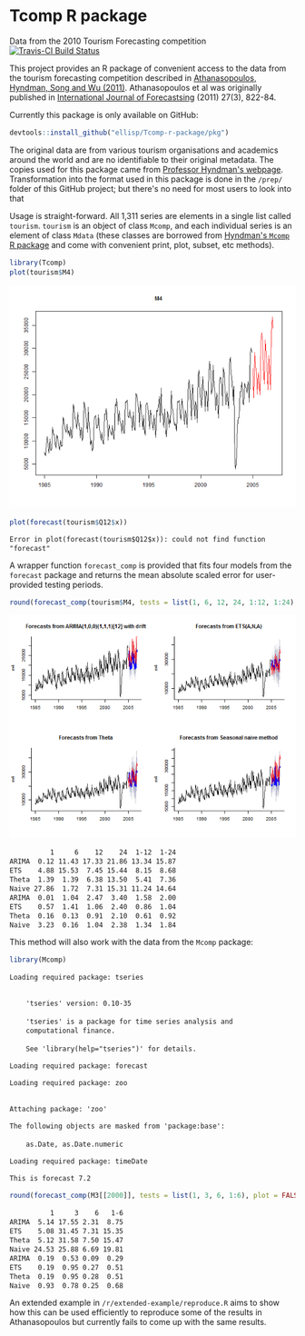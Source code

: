 # Tcomp R package
Data from the 2010 Tourism Forecasting competition
[![Travis-CI Build Status](https://travis-ci.org/ellisp/Tcomp-r-package.svg?branch=master)](https://travis-ci.org/ellisp/Tcomp-r-package)

This project provides an R package of convenient access to the data from the tourism forecasting competition described in [Athanasopoulos, Hyndman, Song and Wu (2011)](http://robjhyndman.com/papers/the-tourism-forecasting-competition/). Athanasopoulos et al was originally published in [International Journal of Forecastsing](http://www.forecasters.org/ijf) (2011) 27(3), 822-84.

Currently this package is only available on GitHub:





```r
devtools::install_github("ellisp/Tcomp-r-package/pkg")
```

The original data are from various tourism organisations and academics around the world and are no identifiable to their original metadata.  The copies used for this package came from [Professor Hyndman's webpage](http://robjhyndman.com/papers/the-tourism-forecasting-competition/).  Transformation into the format used in this package is done in the `/prep/` folder of this GitHub project; but there's no need for most users to look into that

Usage is straight-forward.  All 1,311 series are elements in a single list called `tourism`.  `tourism` is an object of class `Mcomp`, and each individual series is an element of class `Mdata` (these classes are borrowed from [Hyndman's `Mcomp` R package](https://cran.r-project.org/package=Mcomp) and come with convenient print, plot, subset, etc methods).


```r
library(Tcomp)
plot(tourism$M4)
```

![plot of chunk unnamed-chunk-3](figure/unnamed-chunk-3-1.png)

```r
plot(forecast(tourism$Q12$x))
```

```
Error in plot(forecast(tourism$Q12$x)): could not find function "forecast"
```

A wrapper function `forecast_comp` is provided that fits four models from the `forecast` package and returns the mean absolute scaled error for user-provided testing periods.

```r
round(forecast_comp(tourism$M4, tests = list(1, 6, 12, 24, 1:12, 1:24), plot = TRUE), 2)
```

![plot of chunk unnamed-chunk-4](figure/unnamed-chunk-4-1.png)

```
          1     6    12    24  1-12  1-24
ARIMA  0.12 11.43 17.33 21.86 13.34 15.87
ETS    4.88 15.53  7.45 15.44  8.15  8.68
Theta  1.39  1.39  6.38 13.50  5.41  7.36
Naive 27.86  1.72  7.31 15.31 11.24 14.64
ARIMA  0.01  1.04  2.47  3.40  1.58  2.00
ETS    0.57  1.41  1.06  2.40  0.86  1.04
Theta  0.16  0.13  0.91  2.10  0.61  0.92
Naive  3.23  0.16  1.04  2.38  1.34  1.84
```

This method will also work with the data from the `Mcomp` package:


```r
library(Mcomp)
```

```
Loading required package: tseries
```

```

    'tseries' version: 0.10-35

    'tseries' is a package for time series analysis and
    computational finance.

    See 'library(help="tseries")' for details.
```

```
Loading required package: forecast
```

```
Loading required package: zoo
```

```

Attaching package: 'zoo'
```

```
The following objects are masked from 'package:base':

    as.Date, as.Date.numeric
```

```
Loading required package: timeDate
```

```
This is forecast 7.2 
```

```r
round(forecast_comp(M3[[2000]], tests = list(1, 3, 6, 1:6), plot = FALSE), 2)
```

```
          1     3    6   1-6
ARIMA  5.14 17.55 2.31  8.75
ETS    5.08 31.45 7.31 15.35
Theta  5.12 31.58 7.50 15.47
Naive 24.53 25.88 6.69 19.81
ARIMA  0.19  0.53 0.09  0.29
ETS    0.19  0.95 0.27  0.51
Theta  0.19  0.95 0.28  0.51
Naive  0.93  0.78 0.25  0.68
```

An extended example in `/r/extended-example/reproduce.R` aims to show how this can be used efficiently to reproduce some of the results in Athanasopoulos but currently fails to come up with the same results.

